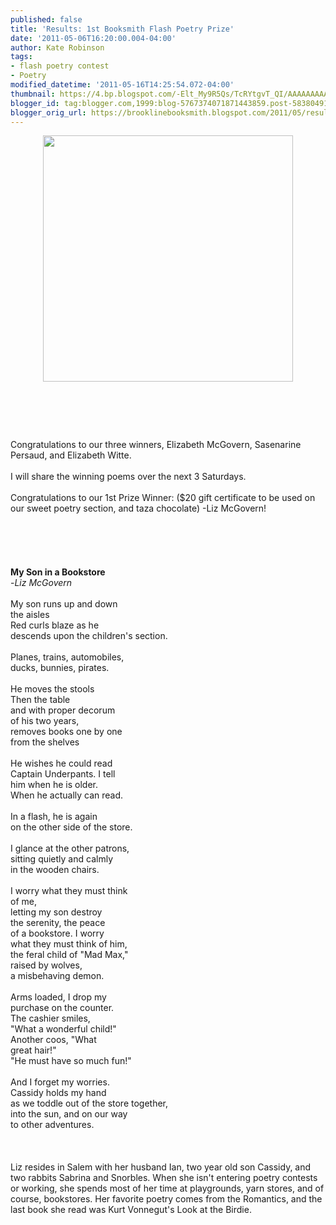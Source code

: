 ```yaml
---
published: false
title: 'Results: 1st Booksmith Flash Poetry Prize'
date: '2011-05-06T16:20:00.004-04:00'
author: Kate Robinson
tags:
- flash poetry contest
- Poetry
modified_datetime: '2011-05-16T14:25:54.072-04:00'
thumbnail: https://4.bp.blogspot.com/-Elt_My9R5Qs/TcRYtgvT_QI/AAAAAAAAARA/I9SBd_lNGVc/s72-c/bsmith.bmp
blogger_id: tag:blogger.com,1999:blog-5767374071871443859.post-583804914928216333
blogger_orig_url: https://brooklinebooksmith.blogspot.com/2011/05/results-1st-booksmith-flash-poetry_06.html
---
```


<a href="https://4.bp.blogspot.com/-Elt_My9R5Qs/TcRYtgvT_QI/AAAAAAAAARA/I9SBd_lNGVc/s1600/bsmith.bmp"><img style="TEXT-ALIGN: center; MARGIN: 0px auto 10px; WIDTH: 400px; DISPLAY: block; HEIGHT: 394px; CURSOR: hand" id="BLOGGER_PHOTO_ID_5603701375261474050" border="0" alt="" src="https://4.bp.blogspot.com/-Elt_My9R5Qs/TcRYtgvT_QI/AAAAAAAAARA/I9SBd_lNGVc/s400/bsmith.bmp" /></a><br /><br /><div><br /><br />Congratulations to our three winners, Elizabeth McGovern, Sasenarine Persaud, and Elizabeth Witte.<br /><br />I will share the winning poems over the next 3 Saturdays.<br /><br />Congratulations to our 1st Prize Winner: ($20 gift certificate to be used on our sweet poetry section, and taza chocolate) -Liz McGovern!<br /><br /><br /><br /><br /><br /><strong>My Son in a Bookstore<br /></strong>-<em>Liz McGovern</em><br /><br />My son runs up and down<br />the aisles<br />Red curls blaze as he<br />descends upon the children's section.<br /><br />Planes, trains, automobiles,<br />ducks, bunnies, pirates.<br /><br />He moves the stools<br />Then the table<br />and with proper decorum<br />of his two years,<br />removes books one by one<br />from the shelves<br /><br />He wishes he could read<br />Captain Underpants. I tell<br />him when he is older.<br />When he actually can read.<br /><br />In a flash, he is again<br />on the other side of the store.<br /><br />I glance at the other patrons,<br />sitting quietly and calmly<br />in the wooden chairs.<br /><br />I worry what they must think<br />of me,<br />letting my son destroy<br />the serenity, the peace<br />of a bookstore. I worry<br />what they must think of him,<br />the feral child of "Mad Max,"<br />raised by wolves,<br />a misbehaving demon.<br /><br />Arms loaded, I drop my<br />purchase on the counter.<br />The cashier smiles,<br />"What a wonderful child!"<br />Another coos, "What<br />great hair!"<br />"He must have so much fun!"<br /><br />And I forget my worries.<br />Cassidy holds my hand<br />as we toddle out of the store together,<br />into the sun, and on our way<br />to other adventures.<br /></div><br /><br /><br />Liz resides in Salem with her husband Ian, two year old son Cassidy, and two rabbits Sabrina and Snorbles. When she isn't entering poetry contests or working, she spends most of her time at playgrounds, yarn stores, and of course, bookstores. Her favorite poetry comes from the Romantics, and the last book she read was Kurt Vonnegut's Look at the Birdie.